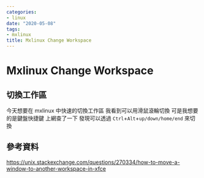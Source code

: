 ```yaml
---
categories:
- linux
date: "2020-05-08"
tags:
- mxlinux
title: Mxlinux Change Workspace
---
```


# Mxlinux Change Workspace

## 切換工作區

今天想要在 mxlinux 中快速的切換工作區
我看到可以用滑鼠滾輪切換
可是我想要的是鍵盤快捷鍵
上網查了一下
發現可以透過 `Ctrl`+`Alt`+`up/down/home/end` 來切換

## 參考資料

https://unix.stackexchange.com/questions/270334/how-to-move-a-window-to-another-workspace-in-xfce
